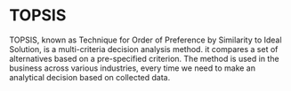 # TOPSIS
 TOPSIS, known as Technique for Order of Preference by Similarity to Ideal Solution, is a multi-criteria decision analysis method. it compares a set of alternatives based on a pre-specified criterion. The method is used in the business across various industries, every time we need to make an analytical decision based on collected data.
